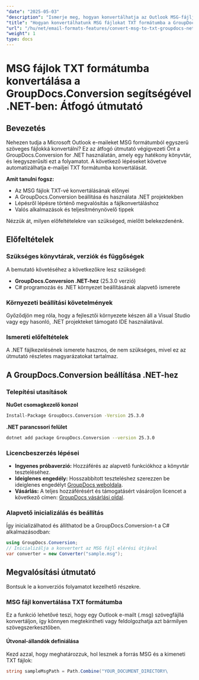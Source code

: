 ```yaml
---
"date": "2025-05-03"
"description": "Ismerje meg, hogyan konvertálhatja az Outlook MSG-fájljait egyszerű szöveggé a GroupDocs.Conversion for .NET segítségével. Ez a lépésről lépésre haladó útmutató a beállítást, a megvalósítást és a gyakorlati alkalmazásokat ismerteti."
"title": "Hogyan konvertálhatunk MSG fájlokat TXT formátumba a GroupDocs.Conversion segítségével .NET-ben? Átfogó útmutató"
"url": "/hu/net/email-formats-features/convert-msg-to-txt-groupdocs-net-tutorial/"
"weight": 1
type: docs
---
```

# MSG fájlok TXT formátumba konvertálása a GroupDocs.Conversion segítségével .NET-ben: Átfogó útmutató

## Bevezetés

Nehezen tudja a Microsoft Outlook e-maileket MSG formátumból egyszerű szöveges fájlokká konvertálni? Ez az átfogó útmutató végigvezeti Önt a GroupDocs.Conversion for .NET használatán, amely egy hatékony könyvtár, és leegyszerűsíti ezt a folyamatot. A következő lépéseket követve automatizálhatja e-mailjei TXT formátumba konvertálását.

**Amit tanulni fogsz:**
- Az MSG fájlok TXT-vé konvertálásának előnyei
- A GroupDocs.Conversion beállítása és használata .NET projektekben
- Lépésről lépésre történő megvalósítás a fájlkonvertáláshoz
- Valós alkalmazások és teljesítménynövelő tippek

Nézzük át, milyen előfeltételekre van szükséged, mielőtt belekezdenénk.

## Előfeltételek

### Szükséges könyvtárak, verziók és függőségek
A bemutató követéséhez a következőkre lesz szükséged:
- **GroupDocs.Conversion .NET-hez** (25.3.0 verzió)
- C# programozás és .NET környezet beállításának alapvető ismerete

### Környezeti beállítási követelmények
Győződjön meg róla, hogy a fejlesztői környezete készen áll a Visual Studio vagy egy hasonló, .NET projekteket támogató IDE használatával.

### Ismereti előfeltételek
A .NET fájlkezelésének ismerete hasznos, de nem szükséges, mivel ez az útmutató részletes magyarázatokat tartalmaz.

## A GroupDocs.Conversion beállítása .NET-hez

### Telepítési utasítások

**NuGet csomagkezelő konzol**
```bash
Install-Package GroupDocs.Conversion -Version 25.3.0
```

**\.NET parancssori felület**
```bash
dotnet add package GroupDocs.Conversion --version 25.3.0
```

### Licencbeszerzés lépései
- **Ingyenes próbaverzió:** Hozzáférés az alapvető funkciókhoz a könyvtár teszteléséhez.
- **Ideiglenes engedély:** Hosszabbított teszteléshez szerezzen be ideiglenes engedélyt [GroupDocs weboldala](https://purchase.groupdocs.com/temporary-license/).
- **Vásárlás:** A teljes hozzáférésért és támogatásért vásároljon licencet a következő címen: [GroupDocs vásárlási oldal](https://purchase.groupdocs.com/buy).

### Alapvető inicializálás és beállítás
Így inicializálhatod és állíthatod be a GroupDocs.Conversion-t a C# alkalmazásodban:
```csharp
using GroupDocs.Conversion;
// Inicializálja a konvertert az MSG fájl elérési útjával
var converter = new Converter("sample.msg");
```

## Megvalósítási útmutató
Bontsuk le a konverziós folyamatot kezelhető részekre.

### MSG fájl konvertálása TXT formátumba
Ez a funkció lehetővé teszi, hogy egy Outlook e-mailt (.msg) szövegfájllá konvertáljon, így könnyen megtekintheti vagy feldolgozhatja azt bármilyen szövegszerkesztőben.

#### Útvonal-állandók definiálása
Kezd azzal, hogy meghatározzuk, hol lesznek a forrás MSG és a kimeneti TXT fájlok:
```csharp
string sampleMsgPath = Path.Combine("YOUR_DOCUMENT_DIRECTORY\